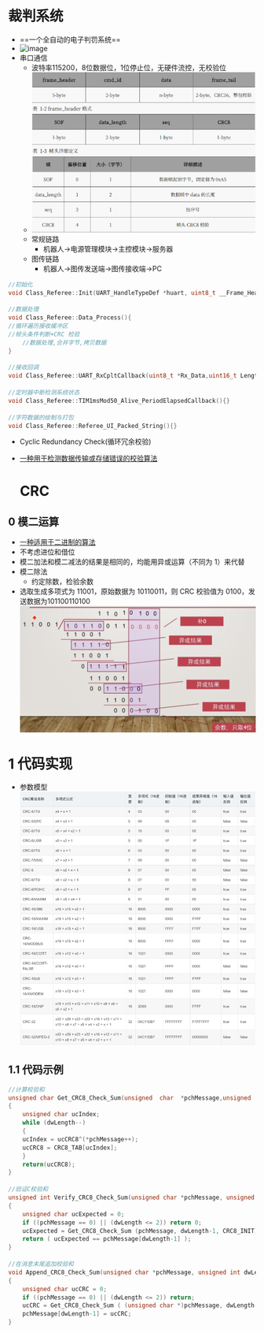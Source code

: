 # 裁判系统

- ==一个全自动的电子判罚系统==
- ![image](./Pictures/裁判系统.png)
- 串口通信
  - 波特率115200，8位数据位，1位停止位，无硬件流控，无校验位
  - ![image](./Pictures/zhen.png)
  - 常规链路
  	- 机器人→电源管理模块→主控模块→服务器
  - 图传链路
  	- 机器人→图传发送端→图传接收端→PC

```cpp
//初始化
void Class_Referee::Init(UART_HandleTypeDef *huart, uint8_t __Frame_Header){}

//数据处理
void Class_Referee::Data_Process(){
//循环遍历接收缓冲区
//帧头条件判断+CRC 检验
	//数据处理,合并字节,拷贝数据
}

//接收回调
void Class_Referee::UART_RxCpltCallback(uint8_t *Rx_Data,uint16_t Length){}

//定时器中断检测系统状态
void Class_Referee::TIM1msMod50_Alive_PeriodElapsedCallback(){}

//字符数据的绘制与打包
void Class_Referee::Referee_UI_Packed_String(){}


```
- Cyclic Redundancy Check(循环冗余校验)

- <u>一种用于检测数据传输或存储错误的校验算法</u>

  

  

  # CRC
## 0 模二运算

- <u>一种适用于二进制的算法</u>
- 不考虑进位和借位
- 模二加法和模二减法的结果是相同的，均能用异或运算（不同为 1）来代替
- 模二除法
    - 约定除数，检验余数
- 选取生成多项式为 11001，原始数据为 10110011，则 CRC 校验值为 0100，发送数据为101100110100
![image](./Pictures/6472a343b782435c048ea7a00c93cb05.png)

# 1 代码实现
- 参数模型
![image](./Pictures/9120564f47f89d1eacccef6a671e335a.png)

## 1.1 代码示例
```cpp
//计算校验和
unsigned char Get_CRC8_Check_Sum(unsigned  char  *pchMessage,unsigned  int dwLength,unsigned char ucCRC8)
{
    unsigned char ucIndex;
    while (dwLength--)
    {
    ucIndex = ucCRC8^(*pchMessage++);
    ucCRC8 = CRC8_TAB[ucIndex];
    }
    return(ucCRC8);
}

//验证C校验和
unsigned int Verify_CRC8_Check_Sum(unsigned char *pchMessage, unsigned int dwLength)
{
    unsigned char ucExpected = 0;
    if ((pchMessage == 0) || (dwLength <= 2)) return 0;
    ucExpected = Get_CRC8_Check_Sum (pchMessage, dwLength-1, CRC8_INIT);
    return ( ucExpected == pchMessage[dwLength-1] );
}

//在消息末尾追加校验和
void Append_CRC8_Check_Sum(unsigned char *pchMessage, unsigned int dwLength)
{
    unsigned char ucCRC = 0;
    if ((pchMessage == 0) || (dwLength <= 2)) return;
    ucCRC = Get_CRC8_Check_Sum ( (unsigned char *)pchMessage, dwLength-1, CRC8_INIT);
    pchMessage[dwLength-1] = ucCRC;
}

```
